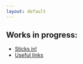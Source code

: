 ```yaml
---
layout: default
---
```


## Works in progress:
* [Sticks in!](sticks-in/)
* [Useful links](links.md)
